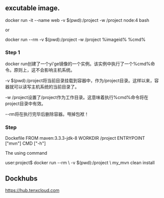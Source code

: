 ## excutable image.
docker run -it --name web -v $(pwd):/project -w /project node:4 bash

or

docker run --rm -v $(pwd):/project -w /project %imageid% %cmd%
### Step 1
docker run创建了一个yi'ge镜像的一个实例。该实例中执行了一个%cmd%命令。原则上，这不会影响主机系统。 

 -v $(pwd):/project将当前目录挂载到容器中，作为/project目录。这样以来，容器就可以读写主机系统的当前目录了。 

 -w /project设置了/project作为工作目录。这意味着执行%cmd%命令将在project目录中有效。 

 --rm将在执行完毕后删除容器。甩掉包袱！ 

### Step
Dockefile
FROM maven:3.3.3-jdk-8
WORKDIR /project
ENTRYPOINT ["mvn"]
CMD ["-h"]

The using command

user:project$ docker run --rm \ 
              -v $(pwd):/project \ 
              my_mvn clean install

## Dockhubs
https://hub.tenxcloud.com
